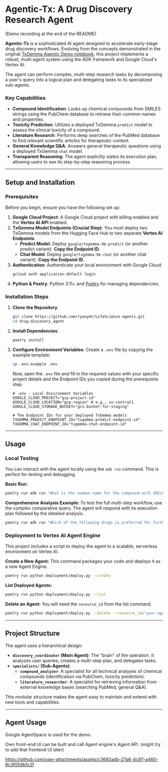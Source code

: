 # Agentic-Tx: A Drug Discovery Research Agent
(Demo recording at the end of the README)

**Agentic-Tx** is a sophisticated AI agent designed to accelerate early-stage drug discovery workflows. Evolving from the concepts demonstrated in the original [TxGemma Agentic Demo notebook](https://github.com/google-gemini/gemma-cookbook/blob/main/TxGemma/%5BTxGemma%5DAgentic_Demo_with_Hugging_Face.ipynb), this project implements a robust, multi-agent system using the ADK framework and Google Cloud's Vertex AI.

The agent can perform complex, multi-step research tasks by decomposing a user's query into a logical plan and delegating tasks to its specialized sub-agents.

### Key Capabilities
* **Compound Identification**: Looks up chemical compounds from SMILES strings using the PubChem database to retrieve their common names and properties.
* **Toxicity Prediction**: Utilizes a deployed TxGemma `predict` model to assess the clinical toxicity of a compound.
* **Literature Research**: Performs deep searches of the PubMed database to find relevant scientific articles for therapeutic context.
* **General Knowledge Q&A**: Answers general therapeutic questions using a deployed TxGemma `chat` model.
* **Transparent Reasoning**: The agent explicitly states its execution plan, allowing users to see its step-by-step reasoning process.

---

## Setup and Installation

### Prerequisites

Before you begin, ensure you have the following set up:

1.  **Google Cloud Project**: A Google Cloud project with billing enabled and the **Vertex AI API** enabled.
2.  **TxGemma Model Endpoints (Crucial Step)**: You must deploy two TxGemma models from the Hugging Face Hub to two separate **Vertex AI Endpoints**.
    * **Predict Model**: Deploy `google/txgemma-9b-predict` (or another predict variant). **Copy the Endpoint ID**.
    * **Chat Model**: Deploy `google/txgemma-9b-chat` (or another chat variant). **Copy the Endpoint ID**.
3.  **Authentication**: Authenticate your local environment with Google Cloud:
    ```bash
    gcloud auth application-default login
    ```
4.  **Python & Poetry**: Python 3.11+ and [Poetry](https://python-poetry.org/docs/#installation) for managing dependencies.

### Installation Steps

1.  **Clone the Repository**:
    ```bash
    git clone https://github.com/ryanymt/LifeScience-agents.git
    cd drug-discovery_agent
    ```

2.  **Install Dependencies**:
    ```bash
    poetry install
    ```

3.  **Configure Environment Variables**:
    Create a `.env` file by copying the example template:
    ```bash
    cp .env.example .env
    ```
    Now, open the `.env` file and fill in the required values with your specific project details and the Endpoint IDs you copied during the prerequisite step.
    ```env
    # .env - Local Environment Variables
    GOOGLE_CLOUD_PROJECT="gcp-project-id"
    GOOGLE_CLOUD_LOCATION="gcp-region" # e.g., us-central1
    GOOGLE_CLOUD_STORAGE_BUCKET="gcs-bucket-for-staging"

    # The Endpoint IDs for your deployed TxGemma models
    TXGEMMA_PREDICT_ENDPOINT_ID="txgemma-predict-endpoint-id"
    TXGEMMA_CHAT_ENDPOINT_ID="txgemma-chat-endpoint-id"
    ```

---

## Usage

### Local Testing

You can interact with the agent locally using the `adk run` command. This is perfect for testing and debugging.

**Basic Run:**
```bash
poetry run adk run "What is the common name for the compound with SMILES CC(=O)OC1=CC=CC=C1C(=O)O ?"
```

**Comprehensive Analysis Example:**
To test the full multi-step workflow, use the complex comparative query. The agent will respond with its execution plan followed by the detailed analysis.
```bash
poetry run adk run "Which of the following drugs is preferred for further development? 1. CC(=O)OC1=CC=CC=C1C(=O)O or 2. O=C(CCCCCCC(=O)Nc1ccccc1)NO"
```

### Deployment to Vertex AI Agent Engine

This project includes a script to deploy the agent to a scalable, serverless environment on Vertex AI.

**Create a New Agent:**
This command packages your code and deploys it as a new Agent Engine.
```bash
poetry run python deployment/deploy.py --create
```

**List Deployed Agents:**
```bash
poetry run python deployment/deploy.py --list
```

**Delete an Agent:**
You will need the `resource_id` from the list command.
```bash
poetry run python deployment/deploy.py --delete --resource_id="your-agent-resource-id"
```

---

## Project Structure

The agent uses a hierarchical design:

* **`discovery_coordinator` (Main Agent)**: The "brain" of the operation. It analyzes user queries, creates a multi-step plan, and delegates tasks.
* **`specialists/` (Sub-Agents)**:
    * **`compound_analyzer`**: A specialist for all technical analyses of chemical compounds (identification via PubChem, toxicity prediction).
    * **`literature_researcher`**: A specialist for retrieving information from external knowledge bases (searching PubMed, general Q&A).

This modular structure makes the agent easy to maintain and extend with new tools and capabilities.

----
## Agent Usage
Google AgentSpace is used for the demo. 

Own front-end UI can be built and call Agent engine's Agent API. (might try to add that frontend UI later)


https://github.com/user-attachments/assets/c3692adb-27a6-4c97-a460-8c3f059b1c2f



